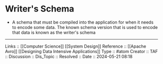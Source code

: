# Writer's Schema

- A schema that must be compiled into the application for when it needs to encode some data. The known schema version that is used to encode that data is known as the writer's schema

---
Links :: [[Computer Science]] [[System Design]]
Reference :: [[Apache Avro]] [[Designing Data Intensive Applications]]
Type :: #atom
Creator ::
TAF ::
Discussion ::
Dis_Topic :: 
Resolved ::
Date :: 2024-05-21 08:18
